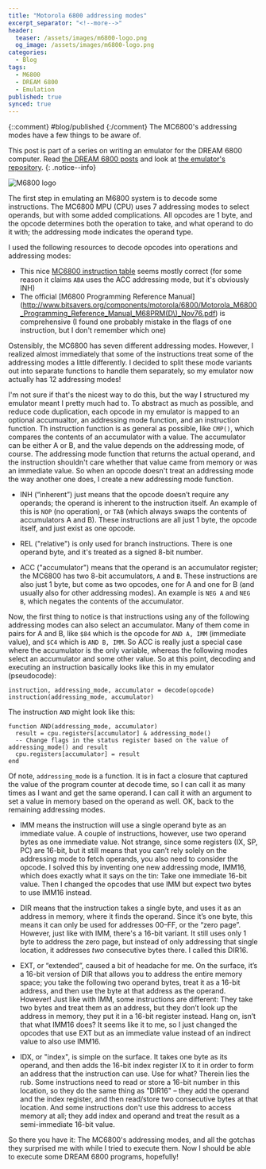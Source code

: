 ```yaml
---
title: "Motorola 6800 addressing modes"
excerpt_separator: "<!--more-->"
header:
  teaser: /assets/images/m6800-logo.png
  og_image: /assets/images/m6800-logo.png
categories:
  - Blog
tags:
  - M6800
  - DREAM 6800
  - Emulation
published: true
synced: true
---
```

{::comment}
#blog/published 
{:/comment}
The MC6800's addressing modes have a few things to be aware of.
<!--more-->

This post is part of a series on writing an emulator for the DREAM 6800 computer. Read [the DREAM 6800 posts](/tags/#dream-6800) and look at [the emulator's repository](https://github.com/tobiasvl/drom).
{: .notice--info}

![M6800 logo](m6800-logo.png)

The first step in emulating an M6800 system is to decode some instructions. The MC6800 MPU (CPU) uses 7 addressing modes to select operands, but with some added complications. All opcodes are 1 byte, and the opcode determines both the operation to take, and what operand to do it with; the addressing mode indicates the operand type.

I used the following resources to decode opcodes into operations and addressing modes:

* This nice [MC6800 instruction table](http://www.8bit-era.cz/6800.html) seems mostly correct (for some reason it claims `ABA` uses the ACC addressing mode, but it's obviously INH)
* The official [M6800 Programming Reference Manual](http://www.bitsavers.org/components/motorola/6800/Motorola_M6800_Programming_Reference_Manual_M68PRM(D\)_Nov76.pdf) is comprehensive (I found one probably mistake in the flags of one instruction, but I don't remember which one) 

Ostensibly, the MC6800 has seven different addressing modes. However, I realized almost immediately that some of the instructions treat some of the addressing modes a little differently. I decided to split these mode variants out into separate functions to handle them separately, so my emulator now actually has 12 addressing modes!

I'm not sure if that's the nicest way to do this, but the way I structured my emulator meant I pretty much had to. To abstract as much as possible, and reduce code duplication, each opcode in my emulator is mapped to an optional accumualtor, an addressing mode function, and an instruction function. Th instruction function is as general as possible, like `CMP()`, which compares the contents of an accumulator with a value. The accumulator can be either A or B, and the value depends on the addressing mode, of course. The addressing mode function that returns the actual operand, and the instruction shouldn't care whether that value came from memory or was an immediate value. So when an opcode doesn't treat an addressing mode the way another one does, I create a new addressing mode function.

* INH (“inherent”) just means that the opcode doesn’t require any operands; the operand is inherent to the instruction itself. An example of this is `NOP` (no operation), or `TAB` (which always swaps the contents of accumulators A and B). These instructions are all just 1 byte, the opcode itself, and just exist as one opcode.

* REL ("relative") is only used for branch instructions. There is one operand byte, and it's treated as a signed 8-bit number.

* ACC ("accumulator") means that the operand is an accumulator register; the MC6800 has two 8-bit accumulators, `A` and `B`. These instructions are also just 1 byte, but come as two opcodes, one for A and one for B (and usually also for other addressing modes). An example is `NEG A` and `NEG B`, which negates the contents of the accumulator.

Now, the first thing to notice is that instructions using any of the following addressing modes can also select an accumulator. Many of them come in pairs for A and B, like `$84` which is the opcode for `AND A, IMM` (immediate value), and `$C4` which is `AND B, IMM`. So ACC is really just a special case where the accumulator is the only variable, whereas the following modes select an accumulator and some other value. So at this point, decoding and executing an instruction basically looks like this in my emulator (pseudocode):

~~~
instruction, addressing_mode, accumulator = decode(opcode)
instruction(addressing_mode, accumulator)
~~~

The instruction `AND` might look like this:

~~~
function AND(addressing_mode, accumulator)
  result = cpu.registers[accumulator] & addressing_mode()
  -- Change flags in the status register based on the value of addressing_mode() and result
  cpu.registers[accumulator] = result
end
~~~

Of note, `addressing_mode` is a function. It is in fact a closure that captured the value of the program counter at decode time, so I can call it as many times as I want and get the same operand. I can call it with an argument to set a value in memory based on the operand as well. OK, back to the remaining addressing modes.

* IMM means the instruction will use a single operand byte as an immediate value. A couple of instructions, however, use two operand bytes as one immediate value. Not strange, since some registers (IX, SP, PC) are 16-bit, but it still means that you can’t rely solely on the addressing mode to fetch operands, you also need to consider the opcode. I solved this by inventing one new addressing mode, IMM16, which does exactly what it says on the tin: Take one immediate 16-bit value. Then I changed the opcodes that use IMM but expect two bytes to use IMM16 instead.

* DIR means that the instruction takes a single byte, and uses it as an address in memory, where it finds the operand. Since it’s one byte, this means it can only be used for addresses $00–$FF, or the “zero page”. However, just like with IMM, there's a 16-bit variant. It still uses only 1 byte to address the zero page, but instead of only addressing that single location, it addresses _two_ consecutive bytes there. I called this DIR16.

* EXT, or “extended”, caused a bit of headache for me. On the surface, it’s a 16-bit version of DIR that allows you to address the entire memory space; you take the following two operand bytes, treat it as a 16-bit address, and then use the byte at that address as the operand. However! Just like with IMM, some instructions are different: They take two bytes and treat them as an address, but they don’t look up the address in memory, they put it in a 16-bit register instead. Hang on, isn’t that what IMM16 does? It seems like it to me, so I just changed the opcodes that use EXT but as an immediate value instead of an indirect value to also use IMM16.

* IDX, or "index", is simple on the surface. It takes one byte as its operand, and then adds the 16-bit index register IX to it in order to form an address that the instruction can use. Use for what? Therein lies the rub. Some instructions need to read or store a 16-bit number in this location, so they do the same thing as "DIR16" – they add the operand and the index register, and then read/store two consecutive bytes at that location. And some instructions don't use this address to access memory at all; they add index and operand and treat the result as a semi-immediate 16-bit value.

So there you have it: The MC6800's addressing modes, and all the gotchas they surprised me with while I tried to execute them. Now I should be able to execute some DREAM 6800 programs, hopefully!

